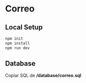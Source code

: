 # Correo

## Local Setup

```bash
npm init
npm install
npm run dev
```

## Database

Copiar SQL de **/database/correo.sql**
